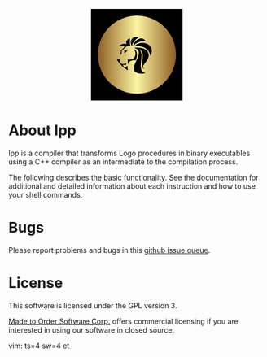 
<p align="center">
<img alt="lpp" title="A Logo Compiler to transform Logo scripts to binary."
src="https://raw.githubusercontent.com/m2osw/lpp/master/doc/lpp-logo.png" width="180" height="180"/>
</p>

# About lpp

lpp is a compiler that transforms Logo procedures in binary executables
using a C++ compiler as an intermediate to the compilation process.

The following describes the basic functionality. See the documentation
for additional and detailed information about each instruction and
how to use your shell commands.


# Bugs

Please report problems and bugs in this
[github issue queue](https://github.com/m2osw/lpp/issues).


# License

This software is licensed under the GPL version 3.

[Made to Order Software Corp.](https://www.m2osw.com/) offers commercial
licensing if you are interested in using our software in closed source.


vim: ts=4 sw=4 et
